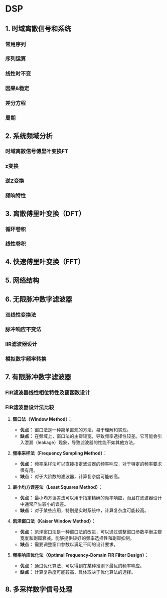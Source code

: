 # DSP

## 1. 时域离散信号和系统

### 常用序列

### 序列运算

### 线性时不变

### 因果&稳定

### 差分方程

### 周期

## 2. 系统频域分析

### 时域离散信号傅里叶变换FT

### z变换

### 逆Z变换

### 频响特性

## 3. 离散傅里叶变换（DFT）

### 循环卷积

### 线性卷积

## 4. 快速傅里叶变换（FFT）

## 5. 网络结构

## 6. 无限脉冲数字滤波器

### 双线性变换法

### 脉冲响应不变法

### IIR滤波器设计

### 模拟数字频率转换

## 7. 有限脉冲数字滤波器

### FIR滤波器线性相位特性及窗函数设计

### FIR滤波器设计法比较

1. **窗口法（Window Method）：**
   - **优点：** 窗口法是一种简单直观的方法，易于理解和实现。
   - **缺点：** 在频域上，窗口法的主瓣较宽，导致频率选择性较差。它可能会引入泄漏（leakage）现象，导致滤波器的性能不如其他方法。

2. **频率采样法（Frequency Sampling Method）：**
   - **优点：** 频率采样法可以直接指定滤波器的频率响应，对于特定的频率要求很有用。
   - **缺点：** 对于大阶数的滤波器，计算复杂度可能较高。

3. **最小均方误差法（Least Squares Method）：**
   - **优点：** 最小均方误差法可以用于指定精确的频率响应，而且在滤波器设计中通常产生较小的误差。
   - **缺点：** 对于某些应用，特别是实时系统中，计算复杂度可能较高。

4. **凯泽窗口法（Kaiser Window Method）：**
   - **优点：** 凯泽窗口法是一种窗口法的改进，可以通过调整窗口参数平衡主瓣宽度和副瓣衰减。能够提供较好的频率选择性和副瓣抑制。
   - **缺点：** 需要调整窗口参数以满足不同的设计要求。

5. **频率响应优化法（Optimal Frequency-Domain FIR Filter Design）：**
   - **优点：** 通过优化算法，可以得到在某种准则下最优的频率响应。
   - **缺点：** 计算复杂度可能较高，具体取决于优化算法的选择。

## 8. 多采样数字信号处理

